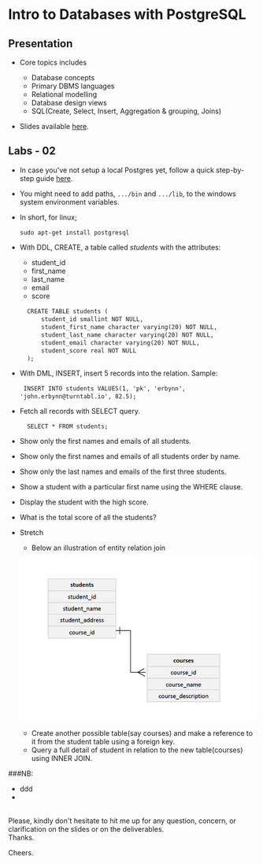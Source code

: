 # Intro to Databases with PostgreSQL

## Presentation
* Core topics includes
    * Database concepts
    * Primary DBMS languages
    * Relational modelling
    * Database design views
    * SQL(Create, Select, Insert, Aggregation & grouping, Joins)

* Slides available [here](https://docs.google.com/presentation/d/1CuvzXJ5ebdV-zoUfpcPn4WNDjiJBp4CEcWFD5lAeUiw/edit?usp=sharing).

## Labs - 02
* In case you've not setup a local Postgres yet, follow a quick step-by-step guide [here](https://www.postgresqltutorial.com/install-postgresql/). 
* You might need to add paths, ``.../bin`` and ``.../lib``, to the windows system environment variables.
* In short, for linux;
    ```aidl
    sudo apt-get install postgresql
    ``` 
* With DDL, CREATE, a table called *students* with the attributes:
    * student_id
    * first_name
    * last_name
    * email
    * score
    
    ```roomsql
      CREATE TABLE students (
          student_id smallint NOT NULL,
          student_first_name character varying(20) NOT NULL,
          student_last_name character varying(20) NOT NULL,
          student_email character varying(20) NOT NULL,
          student_score real NOT NULL
      );
    ```
  
* With DML, INSERT, insert 5 records into the relation. Sample: 
    ```roomsql
     INSERT INTO students VALUES(1, 'pk', 'erbynn', 'john.erbynn@turntabl.io', 82.5);
    ```
* Fetch all records with SELECT query.
    ```roomsql
      SELECT * FROM students;
    ```
* Show only the first names and emails of all students.
* Show only the first names and emails of all students order by name.
* Show only the last names and emails of the first three students.
* Show a student with a particular first name using the WHERE clause.
* Display the student with the high score.
* What is the total score of all the students?
* Stretch 
    * Below an illustration of entity relation join
    
    <p align="center">
    <img src="er-join.png" width="500">
    </p>
    
    * Create another possible table(say courses) and make a reference to it from the student table using a foreign key.
    * Query a full detail of student in relation to the new table(courses) using INNER JOIN.
    
###NB: 
* ddd
*
<br>
Please, kindly don't hesitate to hit me up for any question, concern, or clarification on the slides or on the deliverables. 

<br>
Thanks. 

Cheers.